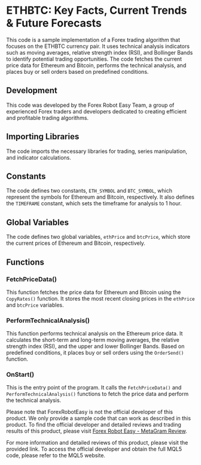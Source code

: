 # ETHBTC: Key Facts, Current Trends & Future Forecasts

This code is a sample implementation of a Forex trading algorithm that focuses on the ETHBTC currency pair. It uses technical analysis indicators such as moving averages, relative strength index (RSI), and Bollinger Bands to identify potential trading opportunities. The code fetches the current price data for Ethereum and Bitcoin, performs the technical analysis, and places buy or sell orders based on predefined conditions.

## Development

This code was developed by the Forex Robot Easy Team, a group of experienced Forex traders and developers dedicated to creating efficient and profitable trading algorithms.

## Importing Libraries

The code imports the necessary libraries for trading, series manipulation, and indicator calculations.

## Constants

The code defines two constants, `ETH_SYMBOL` and `BTC_SYMBOL`, which represent the symbols for Ethereum and Bitcoin, respectively. It also defines the `TIMEFRAME` constant, which sets the timeframe for analysis to 1 hour.

## Global Variables

The code defines two global variables, `ethPrice` and `btcPrice`, which store the current prices of Ethereum and Bitcoin, respectively.

## Functions

### FetchPriceData()

This function fetches the price data for Ethereum and Bitcoin using the `CopyRates()` function. It stores the most recent closing prices in the `ethPrice` and `btcPrice` variables.

### PerformTechnicalAnalysis()

This function performs technical analysis on the Ethereum price data. It calculates the short-term and long-term moving averages, the relative strength index (RSI), and the upper and lower Bollinger Bands. Based on predefined conditions, it places buy or sell orders using the `OrderSend()` function.

### OnStart()

This is the entry point of the program. It calls the `FetchPriceData()` and `PerformTechnicalAnalysis()` functions to fetch the price data and perform the technical analysis.

Please note that ForexRobotEasy is not the official developer of this product. We only provide a sample code that can work as described in this product. To find the official developer and detailed reviews and trading results of this product, please visit [Forex Robot Easy - MetaGram Review](https://forexroboteasy.com/forex-robot-review/metagram-review-streamline-forex-trading-with-telegram-integration/).

For more information and detailed reviews of this product, please visit the provided link. To access the official developer and obtain the full MQL5 code, please refer to the MQL5 website.

